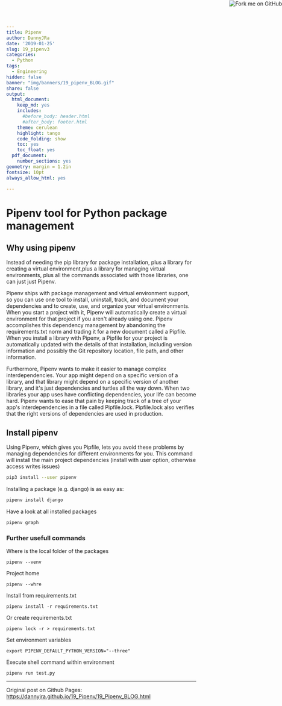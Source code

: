 ```yaml
---
title: Pipenv 
author: DannyJRa
date: '2019-01-25'
slug: 19_pipenv3
categories:
  - Python
tags:
  - Engineering
hidden: false
banner: "img/banners/19_pipenv_BLOG.gif"
share: false
output:
  html_document:
    keep_md: yes
    includes:
      #before_body: header.html
      #after_body: footer.html
    theme: cerulean
    highlight: tango
    code_folding: show
    toc: yes
    toc_float: yes
  pdf_document:
    number_sections: yes
geometry: margin = 1.2in
fontsize: 10pt
always_allow_html: yes

---
```











<a href="https://github.com/DannyJRa/DannyJRa.github.io/tree/master/19_Pipenv/" target="_blank"><img src="/img/forkme_right_orange_ff7600.svg" style="position:absolute;top:1;right:0;" alt="Fork me on GitHub"></a>






# Pipenv tool for Python package management

## Why using pipenv

Instead of needing the pip library for package installation, plus a library for creating a virtual environment,plus a library for managing virtual environments, plus all the commands associated with those libraries, one can just just Pipenv.

Pipenv ships with package management and virtual environment support, so you can use one tool to install, uninstall, track, and document your dependencies and to create, use, and organize your virtual environments. When you start a project with it, Pipenv will automatically create a virtual environment for that project if you aren't already using one.
Pipenv accomplishes this dependency management by abandoning the requirements.txt norm and trading it for a new document called a Pipfile. When you install a library with Pipenv, a Pipfile for your project is automatically updated with the details of that installation, including version information and possibly the Git repository location, file path, and other information.

Furthermore, Pipenv wants to make it easier to manage complex interdependencies. Your app might depend on a specific version of a library, and that library might depend on a specific version of another library, and it's just dependencies and turtles all the way down. When two libraries your app uses have conflicting dependencies, your life can become hard. Pipenv wants to ease that pain by keeping track of a tree of your app's interdependencies in a file called Pipfile.lock. Pipfile.lock also verifies that the right versions of dependencies are used in production.

## Install pipenv

Using Pipenv, which gives you Pipfile, lets you avoid these problems by managing dependencies for different environments for you. This command will install the main project dependencies (install with user option, otherwise access writes issues)

```bash
pip3 install --user pipenv
```
Installing a package (e.g. django) is as easy as:

```bash
pipenv install django
```
Have a look at all installed packages

```bash
pipenv graph
```

### Further usefull commands

Where is the local folder of the packages

```
pipenv --venv
```

Project home


```
pipenv --whre
```

Install from requirements.txt

```
pipenv install -r requirements.txt
```
Or create requirements.txt

```
pipenv lock -r > requirements.txt
```


Set environment variables

```
export PIPENV_DEFAULT_PYTHON_VERSION="--three"
```


Execute shell command within environment

```
pipenv run test.py
```

***
Original post on Github Pages: <a href="https://dannyjra.github.io/19_Pipenv/19_Pipenv_BLOG.html" target="_blank">https://dannyjra.github.io/19_Pipenv/19_Pipenv_BLOG.html</a>
